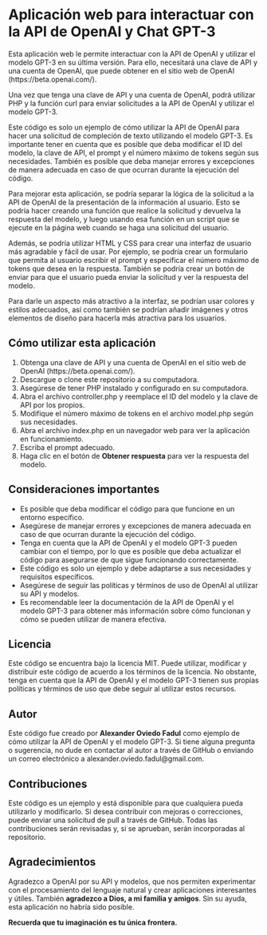 <h1>Aplicación web para interactuar con la API de OpenAI y Chat GPT-3</h1>
<p>Esta aplicación web le permite interactuar con la API de OpenAI y utilizar el modelo GPT-3 en su última versión. Para ello, necesitará una clave de API y una cuenta de OpenAI, que puede obtener en el sitio web de OpenAI (https://beta.openai.com/).</p>

<p>Una vez que tenga una clave de API y una cuenta de OpenAI, podrá utilizar PHP y la función curl para enviar solicitudes a la API de OpenAI y utilizar el modelo GPT-3.</p>

<p>Este código es solo un ejemplo de cómo utilizar la API de OpenAI para hacer una solicitud de compleción de texto utilizando el modelo GPT-3. Es importante tener en cuenta que es posible que deba modificar el ID del modelo, la clave de API, el prompt y el número máximo de tokens según sus necesidades. También es posible que deba manejar errores y excepciones de manera adecuada en caso de que ocurran durante la ejecución del código.</p>

<p>Para mejorar esta aplicación, se podría separar la lógica de la solicitud a la API de OpenAI de la presentación de la información al usuario. Esto se podría hacer creando una función que realice la solicitud y devuelva la respuesta del modelo, y luego usando esa función en un script que se ejecute en la página web cuando se haga una solicitud del usuario.</p>

<p>Además, se podría utilizar HTML y CSS para crear una interfaz de usuario más agradable y fácil de usar. Por ejemplo, se podría crear un formulario que permita al usuario escribir el prompt y especificar el número máximo de tokens que desea en la respuesta. También se podría crear un botón de enviar para que el usuario pueda enviar la solicitud y ver la respuesta del modelo.</p>

<p>Para darle un aspecto más atractivo a la interfaz, se podrían usar colores y estilos adecuados, así como también se podrían añadir imágenes y otros elementos de diseño para hacerla más atractiva para los usuarios.</p>

<h2>Cómo utilizar esta aplicación</h2>
<ol>
<li>Obtenga una clave de API y una cuenta de OpenAI en el sitio web de OpenAI (https://beta.openai.com/).</li>
<li>Descargue o clone este repositorio a su computadora.</li>
<li>Asegúrese de tener PHP instalado y configurado en su computadora.</li>
<li>Abra el archivo controller.php y reemplace el ID del modelo y la clave de API por los propios.</li>
<li>Modifique el número máximo de tokens en el archivo model.php según sus necesidades.</li>
<li>Abra el archivo index.php en un navegador web para ver la aplicación en funcionamiento.</li>
<li>Escriba el prompt adecuado.</li>
<li>Haga clic en el botón de <strong>Obtener respuesta</strong> para ver la respuesta del modelo.</li>
</ol>

<h2>Consideraciones importantes</h2>
<ul>
<li>Es posible que deba modificar el código para que funcione en un entorno específico.</li>
<li>Asegúrese de manejar errores y excepciones de manera adecuada en caso de que ocurran durante la ejecución del código.</li>
<li>Tenga en cuenta que la API de OpenAI y el modelo GPT-3 pueden cambiar con el tiempo, por lo que es posible que deba actualizar el código para asegurarse de que sigue funcionando correctamente.</li>
<li>Este código es solo un ejemplo y debe adaptarse a sus necesidades y requisitos específicos.</li>
<li>Asegúrese de seguir las políticas y términos de uso de OpenAI al utilizar su API y modelos.</li>
<li>Es recomendable leer la documentación de la API de OpenAI y el modelo GPT-3 para obtener más información sobre cómo funcionan y cómo se pueden utilizar de manera efectiva.</li>
</ul>

<h2>Licencia</h2>
<p>Este código se encuentra bajo la licencia MIT. Puede utilizar, modificar y distribuir este código de acuerdo a los términos de la licencia. No obstante, tenga en cuenta que la API de OpenAI y el modelo GPT-3 tienen sus propias políticas y términos de uso que debe seguir al utilizar estos recursos.</p>

<h2>Autor</h2>
<p>Este código fue creado por <strong>Alexander Oviedo Fadul</strong> como ejemplo de cómo utilizar la API de OpenAI y el modelo GPT-3. Si tiene alguna pregunta o sugerencia, no dude en contactar al autor a través de GitHub o enviando un correo electrónico a alexander.oviedo.fadul@gmail.com.</p>

<h2>Contribuciones</h2>
<p>Este código es un ejemplo y está disponible para que cualquiera pueda utilizarlo y modificarlo. Si desea contribuir con mejoras o correcciones, puede enviar una solicitud de pull a través de GitHub. Todas las contribuciones serán revisadas y, si se aprueban, serán incorporadas al repositorio.</p>

<h2>Agradecimientos</h2>
<p>Agradezco a OpenAI por su API y modelos, que nos permiten experimentar con el procesamiento del lenguaje natural y crear aplicaciones interesantes y útiles. También <strong>agradezco a Dios, a mi familia y amigos</strong>. Sin su ayuda, esta aplicación no habría sido posible.</p>

<p><strong>Recuerda que tu imaginación es tu única frontera.</strong></p>
